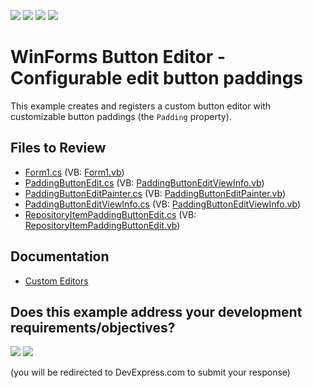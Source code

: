 <!-- default badges list -->
![](https://img.shields.io/endpoint?url=https://codecentral.devexpress.com/api/v1/VersionRange/128618707/24.2.1%2B)
[![](https://img.shields.io/badge/Open_in_DevExpress_Support_Center-FF7200?style=flat-square&logo=DevExpress&logoColor=white)](https://supportcenter.devexpress.com/ticket/details/E2450)
[![](https://img.shields.io/badge/📖_How_to_use_DevExpress_Examples-e9f6fc?style=flat-square)](https://docs.devexpress.com/GeneralInformation/403183)
[![](https://img.shields.io/badge/💬_Leave_Feedback-feecdd?style=flat-square)](#does-this-example-address-your-development-requirementsobjectives)
<!-- default badges end -->

# WinForms Button Editor - Configurable edit button paddings

This example creates and registers a custom button editor with customizable button paddings (the `Padding` property).


## Files to Review

* [Form1.cs](./CS/ButtonEditWithPadding/Form1.cs) (VB: [Form1.vb](./VB/ButtonEditWithPadding/Form1.vb))
* [PaddingButtonEdit.cs](./CS/ButtonEditWithPadding/PaddingButtonEdit.cs) (VB: [PaddingButtonEditViewInfo.vb](./VB/ButtonEditWithPadding/PaddingButtonEditViewInfo.vb))
* [PaddingButtonEditPainter.cs](./CS/ButtonEditWithPadding/PaddingButtonEditPainter.cs) (VB: [PaddingButtonEditPainter.vb](./VB/ButtonEditWithPadding/PaddingButtonEditPainter.vb))
* [PaddingButtonEditViewInfo.cs](./CS/ButtonEditWithPadding/PaddingButtonEditViewInfo.cs) (VB: [PaddingButtonEditViewInfo.vb](./VB/ButtonEditWithPadding/PaddingButtonEditViewInfo.vb))
* [RepositoryItemPaddingButtonEdit.cs](./CS/ButtonEditWithPadding/RepositoryItemPaddingButtonEdit.cs) (VB: [RepositoryItemPaddingButtonEdit.vb](./VB/ButtonEditWithPadding/RepositoryItemPaddingButtonEdit.vb))


## Documentation

* [Custom Editors](https://docs.devexpress.com/WindowsForms/4716/controls-and-libraries/editors-and-simple-controls/common-editor-features-and-concepts/custom-editors)
<!-- feedback -->
## Does this example address your development requirements/objectives?

[<img src="https://www.devexpress.com/support/examples/i/yes-button.svg"/>](https://www.devexpress.com/support/examples/survey.xml?utm_source=github&utm_campaign=winforms-buttonedit-customize-button-paddings&~~~was_helpful=yes) [<img src="https://www.devexpress.com/support/examples/i/no-button.svg"/>](https://www.devexpress.com/support/examples/survey.xml?utm_source=github&utm_campaign=winforms-buttonedit-customize-button-paddings&~~~was_helpful=no)

(you will be redirected to DevExpress.com to submit your response)
<!-- feedback end -->
